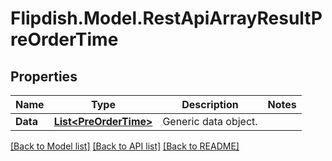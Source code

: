 # Flipdish.Model.RestApiArrayResultPreOrderTime
## Properties

Name | Type | Description | Notes
------------ | ------------- | ------------- | -------------
**Data** | [**List&lt;PreOrderTime&gt;**](PreOrderTime.md) | Generic data object. | 

[[Back to Model list]](../README.md#documentation-for-models) [[Back to API list]](../README.md#documentation-for-api-endpoints) [[Back to README]](../README.md)

